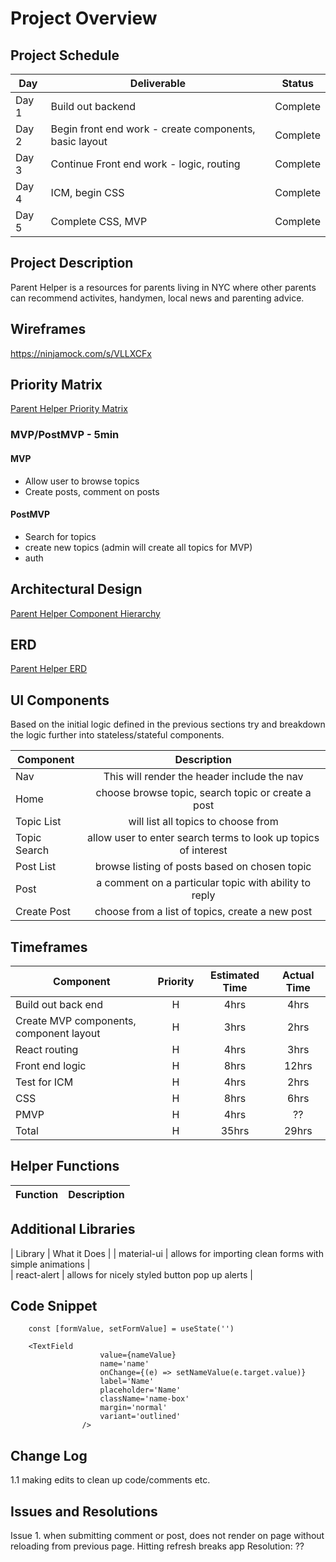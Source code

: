 # Project Overview

## Project Schedule

|  Day | Deliverable | Status
|---|---| ---|
|Day 1| Build out backend | Complete
|Day 2| Begin front end work - create components, basic layout | Complete
|Day 3| Continue Front end work - logic, routing | Complete
|Day 4| ICM, begin CSS | Complete
|Day 5| Complete CSS, MVP  | Complete


## Project Description

Parent Helper is a resources for parents living in NYC where other parents can recommend activites, handymen, local news and parenting advice.

## Wireframes

https://ninjamock.com/s/VLLXCFx

## Priority Matrix

[Parent Helper Priority Matrix](readme-assets/ParentHelperPrioMrtx.pdf)

### MVP/PostMVP - 5min

#### MVP 

- Allow user to browse topics
- Create posts, comment on posts

#### PostMVP 

- Search for topics
- create new topics (admin will create all topics for MVP)
- auth

## Architectural Design

[Parent Helper Component Hierarchy](readme-assets/ParentHelperCompHier&#32;(2).pdf) 

## ERD

[Parent Helper ERD](readme-assets/ParentHelperERD&#32;(2).pdf)

## UI Components

Based on the initial logic defined in the previous sections try and breakdown the logic further into stateless/stateful components. 

| Component | Description | 
| --- | :---: |  
| Nav | This will render the header include the nav | 
| Home | choose browse topic, search topic or create a post | 
| Topic List | will list all topics to choose from | 
| Topic Search | allow user to enter search terms to look up topics of interest | 
| Post List | browse listing of posts based on chosen topic | 
| Post | a comment on a particular topic with ability to reply | 
| Create Post | choose from a list of topics, create a new post | 


## Timeframes
| Component | Priority | Estimated Time | Actual Time |
| --- | :---: |  :---: | :---: |
| Build out back end | H | 4hrs| 4hrs |
| Create MVP components, component layout | H | 3hrs | 2hrs |
| React routing | H | 4hrs | 3hrs |
| Front end logic | H | 8hrs | 12hrs |
| Test for ICM | H | 4hrs | 2hrs |
| CSS | H | 8hrs | 6hrs |
| PMVP | H | 4hrs | ?? |
| Total | H | 35hrs| 29hrs | 

## Helper Functions

| Function | Description | 
| --- | :---: |  

## Additional Libraries
 
| Library | What it Does | 
| material-ui | allows for importing clean forms with simple animations |  
| react-alert | allows for nicely styled button pop up alerts |  

## Code Snippet
```
    const [formValue, setFormValue] = useState('')

    <TextField
                    value={nameValue}
                    name='name'
                    onChange={(e) => setNameValue(e.target.value)}
                    label='Name'
                    placeholder='Name'
                    className='name-box'
                    margin='normal'
                    variant='outlined'
                />
```
## Change Log

1.1 making edits to clean up code/comments etc.

## Issues and Resolutions
Issue 1. when submitting comment or post, does not render on page without reloading from previous page.  Hitting refresh breaks app
Resolution: ??